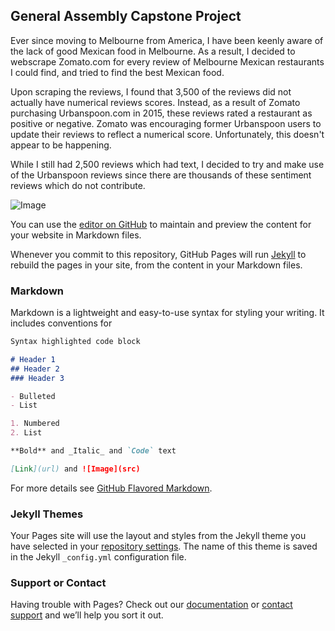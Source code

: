 ## General Assembly Capstone Project

Ever since moving to Melbourne from America, I have been keenly aware of the lack of good Mexican food in Melbourne. As a result, I decided to webscrape Zomato.com for every review of Melbourne Mexican restaurants I could find, and tried to find the best Mexican food.

Upon scraping the reviews, I found that 3,500 of the reviews did not actually have numerical reviews scores. Instead, as a result of Zomato purchasing Urbanspoon.com in 2015, these reviews rated a restaurant as positive or negative. Zomato was encouraging former Urbanspoon users to update their reviews to reflect a numerical score. Unfortunately, this doesn't appear to be happening.

While I still had 2,500 reviews which had text, I decided to try and make use of the Urbanspoon reviews since there are thousands of these sentiment reviews which do not contribute.

![Image](https://raw.githubusercontent.com/SeanTurner026/Zomato-and-Melbourne-Mexican-Restaurants/master/Images/subplot1.png)

You can use the [editor on GitHub](https://github.com/SeanTurner026/Zomato-and-Melbourne-Mexican-Restaurants/edit/master/README.md) to maintain and preview the content for your website in Markdown files.

Whenever you commit to this repository, GitHub Pages will run [Jekyll](https://jekyllrb.com/) to rebuild the pages in your site, from the content in your Markdown files.

### Markdown

Markdown is a lightweight and easy-to-use syntax for styling your writing. It includes conventions for

```markdown
Syntax highlighted code block

# Header 1
## Header 2
### Header 3

- Bulleted
- List

1. Numbered
2. List

**Bold** and _Italic_ and `Code` text

[Link](url) and ![Image](src)
```

For more details see [GitHub Flavored Markdown](https://guides.github.com/features/mastering-markdown/).

### Jekyll Themes

Your Pages site will use the layout and styles from the Jekyll theme you have selected in your [repository settings](https://github.com/SeanTurner026/Zomato-and-Melbourne-Mexican-Restaurants/settings). The name of this theme is saved in the Jekyll `_config.yml` configuration file.

### Support or Contact

Having trouble with Pages? Check out our [documentation](https://help.github.com/categories/github-pages-basics/) or [contact support](https://github.com/contact) and we’ll help you sort it out.
